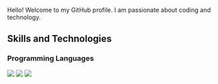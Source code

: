 Hello! Welcome to my GitHub profile. I am passionate about coding and technology.

## Skills and Technologies

### Programming Languages
[<img src="https://img.shields.io/badge/JavaScript-323330?style=for-the-badge&logo=javascript" />](https://developer.mozilla.org/en-US/docs/Web/JavaScript)
[<img src="https://img.shields.io/badge/HTML5-E34F26?style=for-the-badge&logo=html5&logoColor=white" />](https://developer.mozilla.org/en-US/docs/Web/Guide/HTML/HTML5)
[<img src="https://img.shields.io/badge/CSS3-1572B6?style=for-the-badge&logo=css3&logoColor=white" />](https://developer.mozilla.org/en-US/docs/Web/CSS)

